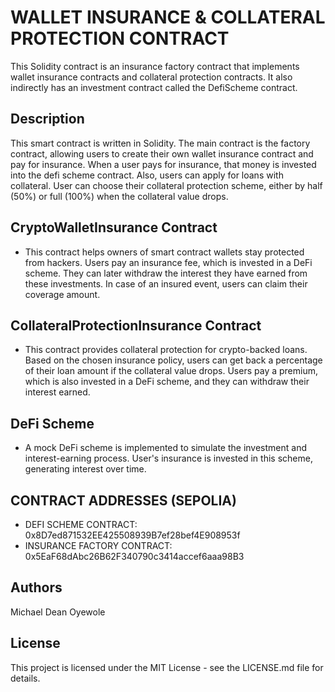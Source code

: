 
# WALLET INSURANCE & COLLATERAL PROTECTION CONTRACT

This Solidity contract is an insurance factory contract that implements wallet insurance contracts and collateral protection contracts. It also indirectly has an investment contract called the DefiScheme contract.

## Description
This smart contract is written in Solidity. The main contract is the factory contract, allowing users to create their own wallet insurance contract and pay for insurance. When a user pays for insurance, that money is invested into the defi scheme contract. Also, users can apply for loans with collateral. User can choose their collateral protection scheme, either by half (50%) or full (100%) when the collateral value drops.

## CryptoWalletInsurance Contract
- This contract helps owners of smart contract wallets stay protected from hackers. Users pay an insurance fee, which is invested in a DeFi scheme. They can later withdraw the interest they have earned from these investments. In case of an insured event, users can claim their coverage amount.

## CollateralProtectionInsurance Contract
- This contract provides collateral protection for crypto-backed loans. Based on the chosen insurance policy, users can get back a percentage of their loan amount if the collateral value drops. Users pay a premium, which is also invested in a DeFi scheme, and they can withdraw their interest earned.

## DeFi Scheme
- A mock DeFi scheme is implemented to simulate the investment and interest-earning process. User's insurance is invested in this scheme, generating interest over time.

## CONTRACT ADDRESSES (SEPOLIA)
- DEFI SCHEME CONTRACT: 0x8D7ed871532EE425508939B7ef28bef4E908953f
- INSURANCE FACTORY CONTRACT: 0x5EaF68dAbc26B62F340790c3414accef6aaa98B3

## Authors
Michael Dean Oyewole

## License
This project is licensed under the MIT License - see the LICENSE.md file for details.
